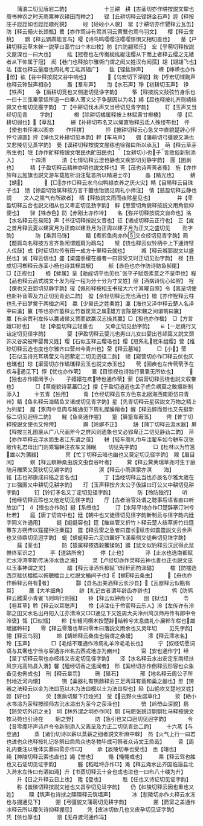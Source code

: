 <!-- { "loadSidebar": true } -->
　　蒲浪二切见唐宕二韵】　　　　　　　十三耕　耕【古茎切亦作畊按説文犂也周书神农之时天雨粟神农耕田而种之】　　铿【丘耕切释云铿锵金石声】誙【释按庄子誙誙如也誙誙趣死貌】　　　硁【硁硁小人貌】　罂【于耕切亦作甖释云瓦缶】防【释云僃火长颈瓶】鸎【亦作莺诗有莺其羽云黄鸎也莺鸟羽文】　　樱【释云舍桃】　　鹦【释云鹦鹉能言鸟】嘤【诗鸟鸣嘤嘤注嘤嘤惊惧又相切直也】　　茎【户耕切释云草木榦一説草曰茎竹曰个木曰枚】防【六防颛顼乐】　宏【乎萌切释按説文屋深也一曰大也】　　　纮【冠卷也左传衡紞纮綖注缨从下而上者释云缨之无緌者从下仰属于冠】　闳【巷门也释按尔雅衖门谓之闳又姓汉有闳孺】翃【翃翃飞也】　　竑【度也释云量度也周礼考工竑其辐广】　　鈜【铿鈜钟声】
　　嵘【峥嵘也亦作嵤】谹【谷中释按説文谷中响也】　　　　【乌宏切下深貌】鍧【呼宏切铿鍧声也释云钟鼔声相杂】　　　轰【羣车声】　　渹【水石声】琤【初耕切玉声】　铮【铁声】　　争【甾耕切竞也又侧迸切见诤字韵】
　　筝【释按説文鼔弦竹身乐也一曰十三弦秦蒙恬所造一曰秦人薄义父子争瑟因以为名】綪【屈也释按礼齐则綪结佩又仓甸切见霰字韵】　丁【中耕切伐木声又当经切见青字韵】　　　玎【玉声又当经切见青
　　字韵】　　　　橙【除耕切橘属释按上林赋黄甘橙楱】　　　儜【尼耕切弱也】【草乱】　　　絣【补耕切布名又以绳直物释云氐人殊缕布也】　伻【使也书伻来以图亦
　　作抨拼】　　　　怦【披耕切释云心急又中直貌楚辞心怦怦兮谅直】抨【弹也又补耕切见本韵】軯【车马声】　　弸【蒲萌切弓彊貌又满也又悲陵切见蒸字韵】　甍【谟耕切释按説文屋栋也徐锴曰所以承瓦】　萌【释云草芽所生也】氓【亦作甿释按説文氓民也甿田民也】【女耕切小也子言败俗新制添入】　　　十四清　　　清【七情切释云澄也静也又疾郢切见静字韵】　圊【圂厠也】　　　精【子盈切释云精神亦明也説文择也】菁【茂也诗菁菁者莪】　旌【亦作旍释云旌旗也説文游车载旌析羽注髦首所以精进士卒】
　　晶【精光也】　　　蜻【蜻】　　　　【□亦作□释云水鸟似鸭緑衣养之厌火灾】睛【目睛释云目珠子也】　饧【徐盈切饴属释按方言干餹也饴饧见周礼小师注】　情【慈盈切释云静也説
　　文人之隂气有所欲者】　晴【释按説文雨而夜除星见也】　　　　　并【卑盈切释云合也説文相从也又卑正切见劲字韵】　觪【思营切角貌释按説文用角低仰便也】　　骍【牲赤色】防【赤刚土亦作垶】　　名【弥幷切释按説文自命也】洺【水名释云在易阳】声【书征切释按説文音也】征【诸成切释云正行也】　正【嵗之首月释云夏以建寅月为正商以建丑月为正周以建子月为正又之盛切见
　　劲字韵】　　　　防【乘舆马饰】　　　鲭【煮煎鱼肉亦作又仓经切见青字韵】鴊【题肩鸟名释按方言齐鲁闲谓题肩为鴊鸟】　　钲【铙也释云似铃柄中上下通诗钲人伐鼔】成【时征切左传有田一成方十里释云就也】　　　城【释云城郭説文以盛民也】诚【释云信也】盛【粢盛黍稷在器者一曰容受又时正切见劲字韵】　柽【丑成切河栁释云赤茎小杨也诗其柽其椐】
　　赪【赤色也亦作防诗鲂鱼赪尾】　　　　　□【正视也】　　蛏【蚌属】呈【驰成切平也见也张平子赋怨素意之不呈申也】程【品也释云品式説文十发为程一程为分十分为寸又姓】酲【酒病诗忧心如酲】　裎【倮也又丑郢切见静字韵】珵【佩珩释按相玉书珵大六寸其曜自照】令【离呈切使也新补音零及力正切见青劲二韵】　盈【余轻切释云充也满也】楹【亦作桯释云柱也孔子曰梦奠于两楹之间】　嬴【少昊氏之姓秦姓】瀛【海也又泽中释云楚人名泽中曰瀛】籝【笭也亦作萾释云竹器筐笼之属雄方言陈楚宋魏之间谓箾曰籝】　　赢【有余贾利左传以赢诸侯又贾而欲赢汉志操其赢】□【担也亦作楹】　□【方言娥□好也】　　轻【牵盈切释云轻重也
　　又牵正切见劲字韵】　　【一足跳行又诘定切见径字韵】　　　　婴【伊盈切释云婴儿也男曰儿女曰婴出苍颉篇又説文颈饰又谷梁被甲婴胄又姓】璎【石似玉释云璎珞也】缨【冠系礼冠朱组缨】营【维琼切释云造也度也尔雅齐曰营州今青州也】茔【释云墓域】　　　□【小】莹【石似玉诗充耳琇莹又乌迥萦定二切见迥径二韵】　倾【窥营切亦作□释云伏也仄也瓗也】琼【渠营切亦作璚瓗释云玉也説文赤玉也】　　茕【回疾也左传茕茕予在疚与通见下】惸【忧也亦作茕】　　睘【目惊视也诗独行睘睘无所依也】　　　【独也亦作嬛闵予小
　　子嬛嬛在疚特也通作茕】萦【娟营切释云绕也説文収韏也】　　　　□【草旋貌诗葛藟□之】撄【于盈切迫近也孟子虎负嵎莫之敢撄新制添入】
　　十五青【独用】
　　靑【仓经切释云东方色东北据海西南距岱曰青州】鲭【鱼名释云海鲭鱼又诸成切见青字韵】星【先青切释云星宿説文万物之精上为列星】　腥【豕肉中息肉与鯹通见下周礼腥臊羶香】醒【释云醉而觉也又先挺新佞二切见迥径二韵】　　鯹【鱼臭通作腥】　　篂【箳篂车蔽筜】
　　俜【普丁切释按説文使也又伶俜】　　　　　竮【竛竮不正】　　　缾【蒲丁切释云汲水器】屏【释按三礼图扆从广八尺画斧今之屏风则遗象也又必郢卑正二切见静劲二韵】　萍【亦作苹释云浮水而生者江东谓之藻】　　軿【轻车周礼巾车注翟车如今軿车汉张敞传礼君母出门则乘辎軿注衣车又蒲眠
　　切见先字韵】　　　□【杜林以为竹筥雄以为蒲器】　　　　　冥【忙丁切释云暗也幽也又莫定切见径字韵】　覭【眉目间】　　　螟【释云螟蛉桑虫説文虫食谷叶者】
　　蓂【释云蓂荚瑞草尧时生于庭随月雕荣又莫狄切见锡字韵】　　　　　溟【释云小雨溟蒙亦溟
　　海】　　　　　铭【志也郑康成曰铭之言名也】　　　　　丁【当经切释云当也亦辰名尔雅太嵗在丁曰强圉又中耕切见耕字韵】　　玎【玉声释按齐太公子伋諡曰玎公又中耕切见耕字韵】
　　钉【铃钉矛名又丁定切见径字韵】　　　　　防【彾防独行】　　听【他经切释云聆也又他定切见径字韵】　　厅【古者治官处谓之聴事后语省直曰听故加广】　【绶也亦作防】綎【系绶也】　　　汀【水际平地亦作□楚辞搴汀洲兮杜若】　　庭【唐丁切宫中也】廷【朝中也又徒径切见径字韵新制云与径字韵内廷字同义许通用】　　　娗【娗娗容也】筳【繀丝管又折竹卜释云楚人结草折竹曰筳篿东方朔传以筳撞钟注槀筳】　霆【释云雷之急者曰霆长赋击如震霆説文云余声也又待鼎切见迥字韵】　蜓【蜻蜓释云六足四翼好飞溪渠侧又徒典切见铣字韵】
　　莛【茎也】　　　　防【猿属释按选豰玃猱防】鼮【鼠文似豹释云汉武得此鼠惟终军识之】
　　亭【道路所舍】　　　停【止也】　　　　渟【止水也选南都赋贮水渟洿李斯传决渟水致之海】
　　灵【卢经切亦作灵释云神也善也正也説文巫以玉事神谓之灵】　　　　醽【释云渌酒呉都赋飞轻轩而酌渌醽】　　　櫺【防櫺选西京赋伏櫺槛以俯聴櫺台上栏説文楯间子也】【螟释云桑虫】
　　【舟也亦作舲释云舟有者】　　　　　酃【县名出美酒释云长沙县】【瓦器释云似瓶有耳】
　　麢【大羊细角】　　　龄【礼记古者谓年龄齿亦龄也】　　　　鸰【防鸰释云雝渠小青雀飞则鸣行则摇】　　铃【释云似钟而小】　　囹【狱也】　　　苓【卷耳草】聆【释云以耳聴声】　　伶【诗注仕于伶官释云乐人】泠【左传许有泠鄣之田又水名出丹阳入江亦清泠又□□通见下又姓周大夫泠州鸠汉师丹传有郎中令泠襃】瓴【□似瓶】　　軨【车轖间横木按楚辞结軨兮太息曲礼仆展軨车栏也雄赋据軨轩】　　零【释云零落也草曰零木曰落説文雨余也又灵年切
　　见先字韵】　　　　翎【释云鸟羽】　　　蛉【蜻蛉释云桑虫也俗谓之桑蟃】
　　澪【释云澪水名】　　玲【玉声】　　　　□【毛结不理通作泠周礼羊泠毛毛长也】
　　宁【奴经切愿词语与其奢也宁俭与寍通亦州名古西戎地亦为豳州】　　　　寍【安也通作宁】经【坚丁切释云常也亦经纬又吉定切见径字韵】　　泾【水名释云水出安定东南经扶风京兆高陆县入渭】馨【醯经切香之逺闻者】　形【奚经切亦作侀释云形容也众象备见也侀成也】　刑【释云辠罚】
　　硎【砥石】　　　　邢【地名释云周公子所封地近河内懐】　　　　铏【羮器礼有铏鼎释云三足两耳有葢和羮之器也】型【铸器之法释云以金为法曰范以木为法曰模以土为法曰型也】陉【山絶坎又楚地又姓】　娙【好也】　　　荧【惠扄切屋下灯烛光】　萤【云野火虫腐草化】
　　荥【絶小水书溢为荥释按顔师古沇水溢出为荥今之荥泽也】　　　　嵤【岭嵤山深貌】扃【防荧切外闭之关】　坰【林外谓之坰亦作同】駉【马肥张貌诗駉駉牡马释按説文牧马苑也引诗在
　　駉之野】　　　　防【急引也又口迥切见迥字韵】　　　　令【音零缨环声诗卢令令新制添入又离呈及力正二切见青劲二韵】
　　十六蒸【与登通】
　　蒸【诸仍切诗以薪以蒸薪之细者説文析麻中榦】　烝【火气上行一曰君也进也众也释按礼记冬祭曰烝烝众也冬物毕成可祭者众诗文王烝哉】　　　脀【周礼内饔注以牲体实鼎曰脀亦作□】
　　承【辰陵切奉也受也】　丞【翊也】　　　　绳【神陵切释云索也直也】譝【誉也】
　　憴【憴憴戒也】　　　乘【释云驾也胜也又石证切见证字韵】　　　　塍【稻畦埒亦作□】渑【释云渑水出齐国临淄县北入溡水左传曰有酒如渑】升【书蒸切释云十合也成也进也一曰布八十缕为升】
　　升【日之升释云日上也】　陞【登也】　　　　胜【任也又诗证切见证字韵】
　　称【蚩陵切释按説文铨也又昌孕切见证字韵】　　仍【如陵切释云因也重也又姓】
　　陾【筑声也诗捄之陾陾释云筑墙声】　　　　冰【悲陵切亦作仌释云水冻也与掤通见下】
　　弸【弓彊貌又蒲萌切见耕字韵】　　　　　掤【箭室之盖通作冰释云所以覆矢诗抑释掤忌】
　　凭【皮冰切依几也又皮孕切见证字韵】　　　　凭【依也厚也】　　　淜【无舟渡河通作冯】
